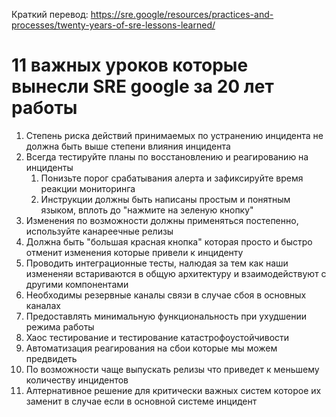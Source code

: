 Краткий перевод: https://sre.google/resources/practices-and-processes/twenty-years-of-sre-lessons-learned/ 

# 11 важных уроков которые вынесли SRE google за 20 лет работы

1. Степень риска действий принимаемых по устранению инцидента не должна быть выше степени влияния инцидента
2. Всегда тестируйте планы по восстановлению и реагированию на инциденты
   1. Понизьте порог срабатывания алерта и зафиксируйте время реакции мониторинга
   2. Инструкции должны быть написаны простым и понятным языком, вплоть до "нажмите на зеленую кнопку"
4. Изменения по возможности должны применяться постепенно, используйте канареечные релизы
5. Должна быть "большая красная кнопка" которая просто и быстро отменит изменения которые привели к инциденту
6. Проводить интеграционные тесты, налюдая за тем как наши измененяи встариваются в общую архитектуру и взаимодействуют с другими компонентами
7. Необходимы резервные каналы связи в случае сбоя в основных каналах
8. Предоставлять минимальную функциональность при ухудшении режима работы
9. Хаос тестирование и тестирование катастрофоустойчивости
10. Автоматизация реагирования на сбои которые мы можем предвидеть
11. По возможности чаще выпускать релизы что приведет к меньшему количеству инцидентов
12. Алтернативное решение для критически важных систем которое их заменит в случае если в основной системе инцидент
